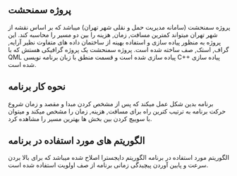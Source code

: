 ## پروژه سمنحشت
پروژه سمنحشت (سامانه مدیریت حمل و نقلی شهر تهران) میباشد که بر اساس نقشه از شهر تهران میتواند کمترین مسافت, زمان, هزینه را بین دو مسیر را محاسبه کند. این پروژه به منظور پیاده سازی و استفاده بهینه از ساختمان داده های متفاوت
نظیر آرایه, گراف, استک, صف ساخته شده است.
پروژه سمنحشت یک پروژه گرافیکی هستش که با QML پیاده سازی شده است و قسمت منطق با زبان برنامه نویسی C++ پیاده سازی شده است.
## نحوه کار برنامه 
برنامه بدین شکل عمل میکند که پس از مشخص کردن مبدا و مقصد و زمان شروع حرکت برنامه به ترتیب کترین راه برای مسافت, هزینه, زمان را مشخص میکند و میتوان با سوییچ کردن بین بخش ها بهترین مسیر را مشاهده کرد.
## الگوریتم های مورد استفاده در برنامه
الگوریتم مورد استفاده در برنامه الگوریتم دایجسترا اصلاح شده میباشد که برای بالا بردن سرعت و پایین آوردن پیچیدگی زمانی برنامه از صف اولویت استفاده شده است.

